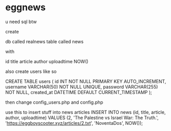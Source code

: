 # eggnews

u need sql btw

create


db called realnews
table called news


with


id    title         article        author         uploadtime NOW()


also create users like so

CREATE TABLE users (
    id INT NOT NULL PRIMARY KEY AUTO_INCREMENT,
    username VARCHAR(50) NOT NULL UNIQUE,
    password VARCHAR(255) NOT NULL,
    created_at DATETIME DEFAULT CURRENT_TIMESTAMP
);



then change config_users.php and config.php

use this to insert stuff into news articles
INSERT INTO news (id, title, article, author, uploadtime) VALUES (2, 'The Palestine vs Israel War: The Truth.', 'https://eggboyscooter.xyz/articles/2.txt', 'NoventaDos', NOW());

